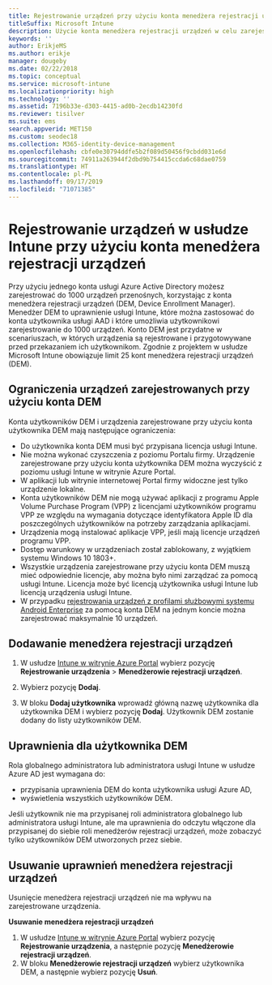 ```yaml
---
title: Rejestrowanie urządzeń przy użyciu konta menedżera rejestracji urządzeń
titleSuffix: Microsoft Intune
description: Użycie konta menedżera rejestracji urządzeń w celu zarejestrowania urządzeń w usłudze Intune.
keywords: ''
author: ErikjeMS
ms.author: erikje
manager: dougeby
ms.date: 02/22/2018
ms.topic: conceptual
ms.service: microsoft-intune
ms.localizationpriority: high
ms.technology: ''
ms.assetid: 7196b33e-d303-4415-ad0b-2ecdb14230fd
ms.reviewer: tisilver
ms.suite: ems
search.appverid: MET150
ms.custom: seodec18
ms.collection: M365-identity-device-management
ms.openlocfilehash: cbfe0e30794ddfe5b2f089d50456f9cbdd031e6d
ms.sourcegitcommit: 74911a263944f2dbd9b754415ccda6c68dae0759
ms.translationtype: HT
ms.contentlocale: pl-PL
ms.lasthandoff: 09/17/2019
ms.locfileid: "71071385"
---
```

# <a name="enroll-devices-in-intune-by-using-a-device-enrollment-manager-account"></a>Rejestrowanie urządzeń w usłudze Intune przy użyciu konta menedżera rejestracji urządzeń

Przy użyciu jednego konta usługi Azure Active Directory możesz zarejestrować do 1000 urządzeń przenośnych, korzystając z konta menedżera rejestracji urządzeń (DEM, Device Enrollment Manager). Menedżer DEM to uprawnienie usługi Intune, które można zastosować do konta użytkownika usługi AAD i które umożliwia użytkownikowi zarejestrowanie do 1000 urządzeń. Konto DEM jest przydatne w scenariuszach, w których urządzenia są rejestrowane i przygotowywane przed przekazaniem ich użytkownikom. Zgodnie z projektem w usłudze Microsoft Intune obowiązuje limit 25 kont menedżera rejestracji urządzeń (DEM).

## <a name="limitations-of-devices-that-are-enrolled-with-a-dem-account"></a>Ograniczenia urządzeń zarejestrowanych przy użyciu konta DEM

Konta użytkowników DEM i urządzenia zarejestrowane przy użyciu konta użytkownika DEM mają następujące ograniczenia:

- Do użytkownika konta DEM musi być przypisana licencja usługi Intune.
- Nie można wykonać czyszczenia z poziomu Portalu firmy. Urządzenie zarejestrowane przy użyciu konta użytkownika DEM można wyczyścić z poziomu usługi Intune w witrynie Azure Portal.
- W aplikacji lub witrynie internetowej Portal firmy widoczne jest tylko urządzenie lokalne.
- Konta użytkowników DEM nie mogą używać aplikacji z programu Apple Volume Purchase Program (VPP) z licencjami użytkowników programu VPP ze względu na wymagania dotyczące identyfikatora Apple ID dla poszczególnych użytkowników na potrzeby zarządzania aplikacjami.
- Urządzenia mogą instalować aplikacje VPP, jeśli mają licencje urządzeń programu VPP.
- Dostęp warunkowy w urządzeniach został zablokowany, z wyjątkiem systemu Windows 10 1803+.
- Wszystkie urządzenia zarejestrowane przy użyciu konta DEM muszą mieć odpowiednie licencje, aby można było nimi zarządzać za pomocą usługi Intune. Licencja może być licencją użytkownika usługi Intune lub licencją urządzenia usługi Intune.
- W przypadku [rejestrowania urządzeń z profilami służbowymi systemu Android Enterprise](android-work-profile-enroll.md) za pomocą konta DEM na jednym koncie można zarejestrować maksymalnie 10 urządzeń.


## <a name="add-a-device-enrollment-manager"></a>Dodawanie menedżera rejestracji urządzeń

1. W usłudze [Intune w witrynie Azure Portal](https://aka.ms/intuneportal) wybierz pozycję **Rejestrowanie urządzenia** > **Menedżerowie rejestracji urządzeń**.

2. Wybierz pozycję **Dodaj**.

3. W bloku **Dodaj użytkownika** wprowadź główną nazwę użytkownika dla użytkownika DEM i wybierz pozycję **Dodaj**. Użytkownik DEM zostanie dodany do listy użytkowników DEM.

## <a name="permissions-for-dem"></a>Uprawnienia dla użytkownika DEM

Rola globalnego administratora lub administratora usługi Intune w usłudze Azure AD jest wymagana do:
- przypisania uprawnienia DEM do konta użytkownika usługi Azure AD,
- wyświetlenia wszystkich użytkowników DEM.

Jeśli użytkownik nie ma przypisanej roli administratora globalnego lub administratora usługi Intune, ale ma uprawnienia do odczytu włączone dla przypisanej do siebie roli menedżerów rejestracji urządzeń, może zobaczyć tylko użytkowników DEM utworzonych przez siebie.


## <a name="remove-device-enrollment-manager-permissions"></a>Usuwanie uprawnień menedżera rejestracji urządzeń

Usunięcie menedżera rejestracji urządzeń nie ma wpływu na zarejestrowane urządzenia.

**Usuwanie menedżera rejestracji urządzeń**

1. W usłudze [Intune w witrynie Azure Portal](https://aka.ms/intuneportal) wybierz pozycję **Rejestrowanie urządzenia**, a następnie pozycję **Menedżerowie rejestracji urządzeń**.
2. W bloku **Menedżerowie rejestracji urządzeń** wybierz użytkownika DEM, a następnie wybierz pozycję **Usuń**.

